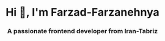 <div>
  <h1 align="center">Hi 👋, I'm Farzad-Farzanehnya</h1>
  <h3 align="center">A passionate frontend developer from Iran-Tabriz</h3>
</div>
